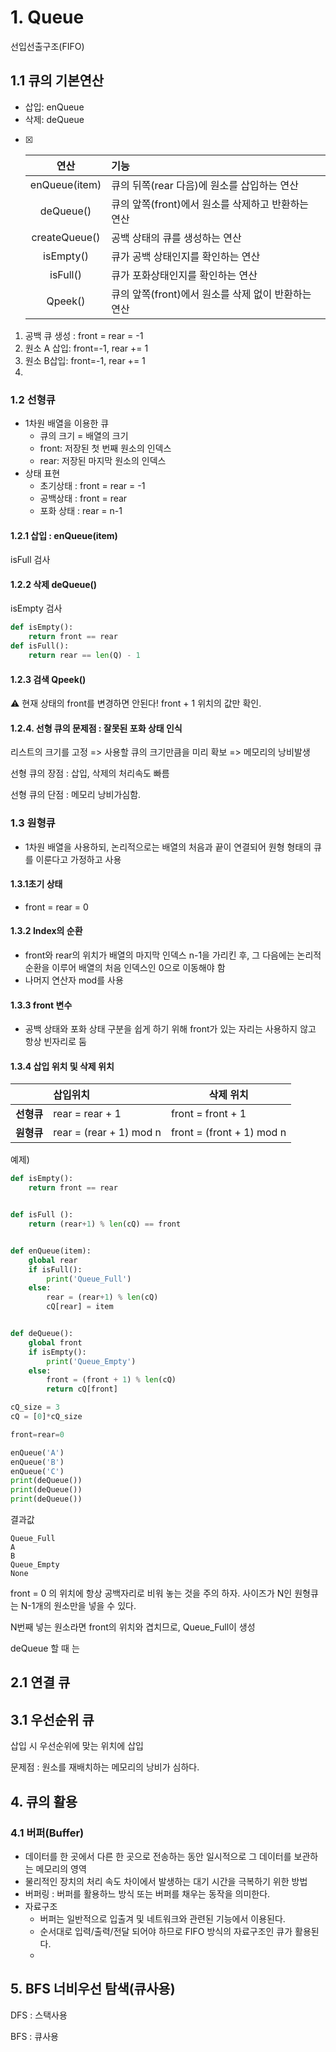 # 1. Queue

선입선출구조(FIFO)

## 1.1 큐의 기본연산

- 삽입: enQueue
- 삭제: deQueue

- [x] |     연산      | **기능**                                            |
  | :-----------: | :-------------------------------------------------- |
  | enQueue(item) | 큐의 뒤쪽(rear 다음)에 원소를 삽입하는 연산         |
  |   deQueue()   | 큐의 앞쪽(front)에서 원소를 삭제하고 반환하는 연산  |
  | createQueue() | 공백 상태의 큐를 생성하는 연산                      |
  |   isEmpty()   | 큐가 공백 상태인지를 확인하는 연산                  |
  |   isFull()    | 큐가 포화상태인지를 확인하는 연산                   |
  |    Qpeek()    | 큐의 앞쪽(front)에서 원소를 삭제 없이 반환하는 연산 |

1. 공백 큐 생성 : front = rear = -1
2. 원소  A 삽입: front=-1, rear += 1
3. 원소 B삽입: front=-1, rear += 1
4. 

### 1.2 선형큐

- 1차원 배열을 이용한 큐
  - 큐의 크기 = 배열의 크기
  - front: 저장된 첫 번째 원소의 인덱스
  - rear: 저장된 마지막 원소의 인덱스
- 상태 표현
  - 초기상태 : front = rear = -1
  - 공백상태 : front = rear 
  - 포화 상태 : rear = n-1

#### 1.2.1  삽입 : enQueue(item)

isFull 검사

#### 1.2.2  삭제 deQueue()

isEmpty 검사

```python
def isEmpty():
    return front == rear
def isFull():
    return rear == len(Q) - 1
```

#### 1.2.3 검색 Qpeek()

:warning: 현재 상태의 front를 변경하면 안된다! front + 1 위치의 값만 확인.

#### 1.2.4. 선형 큐의 문제점 : 잘못된 포화 상태 인식

리스트의 크기를 고정 => 사용할 큐의 크기만큼을 미리 확보 => 메모리의 낭비발생

선형 큐의 장점 : 삽입, 삭제의 처리속도 빠름

선형 큐의 단점 : 메모리 낭비가심함.



### 1.3 원형큐

- 1차원 배열을 사용하되, 논리적으로는 배열의 처음과 끝이 연결되어 원형 형태의 큐를 이룬다고 가정하고 사용

#### 1.3.1초기 상태 

- front = rear = 0

#### 1.3.2  Index의 순환

- front와 rear의 위치가 배열의 마지막 인덱스 n-1을 가리킨 후, 그 다음에는 논리적 순환을 이루어 배열의 처음 인덱스인 0으로 이동해야 함
- 나머지 연산자 mod를 사용

#### 1.3.3 front 변수

- 공백 상태와 포화 상태 구분을 쉽게 하기 위해 front가 있는 자리는 사용하지 않고 항상 빈자리로 둠

#### 1.3.4 삽입 위치 및 삭제 위치

|            | 삽입위치                | 삭제 위치                 |
| ---------- | :---------------------- | ------------------------- |
| **선형큐** | rear = rear + 1         | front = front + 1         |
| **원형큐** | rear = (rear + 1) mod n | front = (front + 1) mod n |

예제)

```python
def isEmpty():
    return front == rear


def isFull ():
    return (rear+1) % len(cQ) == front


def enQueue(item):
    global rear
    if isFull():
        print('Queue_Full')
    else:
        rear = (rear+1) % len(cQ)
        cQ[rear] = item


def deQueue():
    global front
    if isEmpty():
        print('Queue_Empty')
    else:
        front = (front + 1) % len(cQ)
        return cQ[front]

cQ_size = 3
cQ = [0]*cQ_size

front=rear=0

enQueue('A')
enQueue('B')
enQueue('C')
print(deQueue())
print(deQueue())
print(deQueue())
```

결과값

```pyton
Queue_Full
A
B
Queue_Empty
None
```



front = 0 의 위치에 항상 공백자리로 비워 놓는 것을 주의 하자. 사이즈가 N인 원형큐는 N-1개의 원소만을 넣을 수 있다.

N번째 넣는 원소라면 front의 위치와 겹치므로, Queue_Full이 생성

deQueue 할 때 는



## 2.1 연결 큐



## 3.1 우선순위 큐

삽입 시 우선순위에 맞는 위치에 삽입



문제점 : 원소를 재배치하는 메모리의 낭비가 심하다.





## 4. 큐의 활용

### 4.1 버퍼(Buffer)

- 데이터를 한 곳에서 다른 한 곳으로 전송하는 동안 일시적으로 그 데이터를 보관하는 메모리의 영역
- 물리적인 장치의 처리 속도 차이에서 발생하는 대기 시간을 극복하기 위한 방법
- 버퍼링 : 버퍼를 활용하느 방식 또는 버퍼를 채우는 동작을 의미한다.
- 자료구조
  - 버퍼는 일반적으로 입출겨 및 네트워크와 관련된 기능에서 이용된다.
  - 순서대로 입력/출력/전달 되어야 하므로  FIFO 방식의 자료구조인 큐가 활용된다.
  - 

## 5. BFS 너비우선 탐색(큐사용)

DFS : 스택사용

BFS : 큐사용



